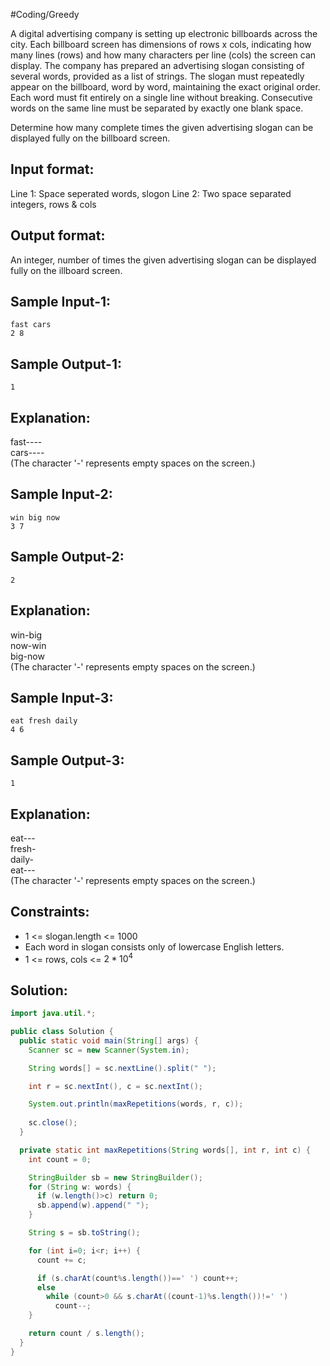 #Coding/Greedy  

A digital advertising company is setting up electronic billboards across the city. Each billboard screen has dimensions of rows x cols, indicating how many lines (rows) and how many characters per line (cols) the screen can display. The company has prepared an advertising slogan consisting of several words, provided as a list of strings. The slogan must repeatedly appear on the billboard, word by word, maintaining the exact original order. Each word must fit entirely on a single line without breaking. Consecutive words on the same line must be separated by exactly one blank space.

Determine how many complete times the given advertising slogan can be displayed fully on the billboard screen.

Input format:
-------------
Line 1: Space seperated words, slogon
Line 2: Two space separated integers, rows & cols

Output format:
--------------
An integer, number of times the given advertising slogan can be displayed fully on the illboard screen.


Sample Input-1:
----------
```
fast cars
2 8
```

Sample Output-1:
----------
```
1
```

Explanation:  
----------
fast----  
cars----  
(The character '-' represents empty spaces on the screen.)


Sample Input-2:
----------
```
win big now
3 7
```

Sample Output-2:
----------
```
2
```

Explanation:  
----------
win-big  
now-win  
big-now  
(The character '-' represents empty spaces on the screen.)


Sample Input-3:
----------
```
eat fresh daily
4 6
```

Sample Output-3:
----------
```
1
```
 
Explanation:  
----------
eat---  
fresh-  
daily-  
eat---  
(The character '-' represents empty spaces on the screen.)

Constraints:
----------
- 1 <= slogan.length <= 1000
- Each word in slogan consists only of lowercase English letters.
- 1 <= rows, cols <= $2*10^4$

## Solution:

```java
import java.util.*;

public class Solution {
  public static void main(String[] args) {
    Scanner sc = new Scanner(System.in);

    String words[] = sc.nextLine().split(" ");

    int r = sc.nextInt(), c = sc.nextInt();

    System.out.println(maxRepetitions(words, r, c));
    
    sc.close();
  }

  private static int maxRepetitions(String words[], int r, int c) {
    int count = 0;

    StringBuilder sb = new StringBuilder();
    for (String w: words) {
      if (w.length()>c) return 0;
      sb.append(w).append(" ");
    }

    String s = sb.toString();

    for (int i=0; i<r; i++) {
      count += c;

      if (s.charAt(count%s.length())==' ') count++;
      else
        while (count>0 && s.charAt((count-1)%s.length())!=' ') 
          count--;
    }

    return count / s.length();
  }
}
```